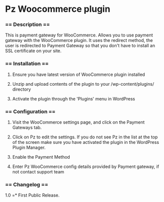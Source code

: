 # Pz Woocommerce plugin

### == Description ==



This is payment gateway for WooCommerce. Allows you to use payment gateway with the WooCommerce plugin. It uses the redirect method, the user is redirected to Payment Gateway so that you don't have to install an SSL certificate on your site.



### == Installation ==

1. Ensure you have latest version of WooCommerce plugin installed

2. Unzip and upload contents of the plugin to your /wp-content/plugins/ directory

3. Activate the plugin through the 'Plugins' menu in WordPress




### == Configuration ==


1. Visit the WooCommerce settings page, and click on the Payment Gateways tab.

2. Click on Pz to edit the settings. If you do not see Pz in the list at the top of the screen make sure you have activated the plugin in the WordPress Plugin Manager.

3. Enable the Payment Method

4. Enter Pz WooCommerce config details provided by Payment gateway, if not contact support team




### == Changelog ==

1.0 =* First Public Release.
